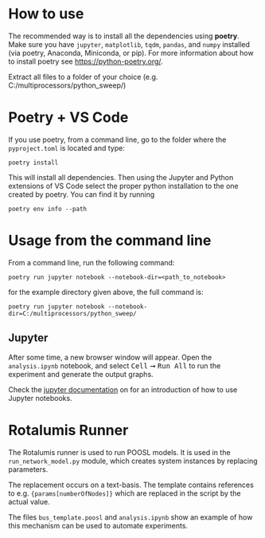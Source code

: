 # How to use

The recommended way is to install all the dependencies using **poetry**. Make sure you have `jupyter`, `matplotlib`, `tqdm`, `pandas`, and `numpy` installed (via poetry, Anaconda, Miniconda, or pip). For more information about how to install poetry see https://python-poetry.org/.

Extract all files to a folder of your choice (e.g. C:/multiprocessors/python_sweep/)

# Poetry + VS Code

If you use poetry, from a command line, go to the folder where the `pyproject.toml` is located and type:

    poetry install

This will install all dependencies. Then using the Jupyter and Python extensions of VS Code select the proper python installation to the one created by poetry. You can find it by running

    poetry env info --path

# Usage from the command line

From a command line, run the following command:

    poetry run jupyter notebook --notebook-dir=<path_to_notebook>
 
for the example directory given above, the full command is: 

    poetry run jupyter notebook --notebook-dir=C:/multiprocessors/python_sweep/


## Jupyter

After some time, a new browser window will appear. Open the `analysis.ipynb` notebook, and select <kbd>Cell</kbd> ➞ <kbd>Run All</kbd> to run the experiment and generate the output graphs.

Check the [jupyter documentation](https://jupyter-notebook.readthedocs.io/en/stable/examples/Notebook/Running%20Code.html) on  for an introduction of how to use Jupyter notebooks.

# Rotalumis Runner

The Rotalumis runner is used to run POOSL models. It is used in the `run_network_model.py` module, which creates system instances by replacing parameters.

The replacement occurs on a text-basis. The template contains references to e.g. `{params[numberOfNodes]}` which are replaced in the script by the actual value.

The files `bus_template.poosl` and `analysis.ipynb` show an example of how this mechanism can be used to automate experiments.